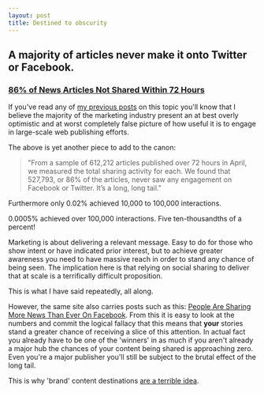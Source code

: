 ```yaml
---
layout: post
title: Destined to obscurity
---
```


## A majority of articles never make it onto Twitter or Facebook.

### [86% of News Articles Not Shared Within 72 Hours](http://blog.newswhip.com/index.php/2013/08/social-sharing-86-of-news-articles-are-never-shared)

If you've read any of [my previous posts](http://markhigginson.co.uk/2013/01/21/are-content-marketers-wilfully-delusional-examples/) on this topic you'll know that I believe the majority of the marketing industry present an at best overly optimistic and at worst completely false picture of how useful it is to engage in large-scale web publishing efforts.

The above is yet another piece to add to the canon:

> "From a sample of 612,212 articles published over 72 hours in April, we measured the total sharing activity for each. We found that 527,793, or 86% of the articles, never saw any engagement on Facebook or Twitter. It’s a long, long tail."

Furthermore only 0.02% achieved 10,000 to 100,000 interactions. 

0.0005% achieved over 100,000 interactions. Five ten-thousandths of a percent!

Marketing is about delivering a relevant message. Easy to do for those who show intent or have indicated prior interest, but to achieve greater awareness you need to have massive reach in order to stand any chance of being seen. The implication here is that relying on social sharing to deliver that at scale is a terrifically difficult proposition.

This is what I have said repeatedly, all along.

However, the same site also carries posts such as this: [People Are Sharing More News Than Ever On Facebook](http://blog.newswhip.com/index.php/2014/07/news-sharing-on-facebook). From this it is easy to look at the numbers and commit the logical fallacy that this means that __your__ stories stand a greater chance of receiving a slice of this attention. In actual fact you already have to be one of the 'winners' in as much if you aren't already a major hub the chances of your content being shared is approaching zero. Even you're a major publisher you'll still be subject to the brutal effect of the long tail. 

This is why 'brand' content destinations [are a terrible idea](http://sparksheet.com/should-coca-cola-quit-its-content-marketing-journey/).